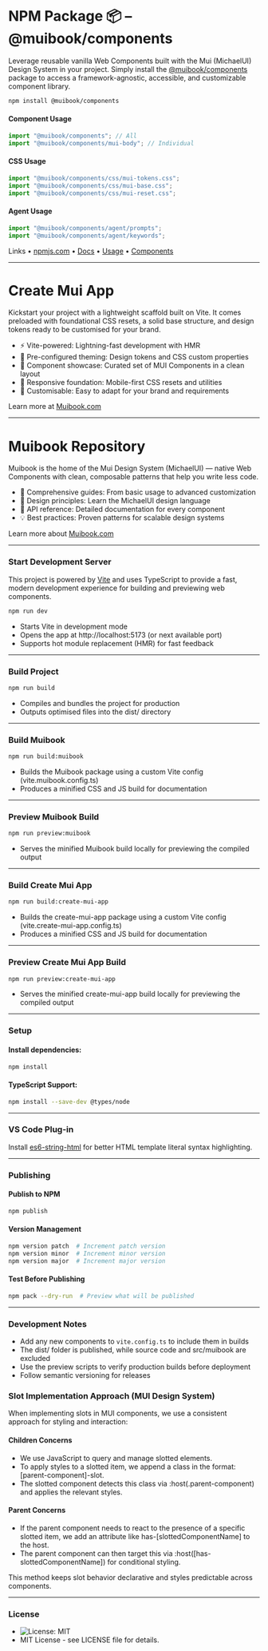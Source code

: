 # NPM Package 📦 – @muibook/components

Leverage reusable vanilla Web Components built with the Mui (MichaelUI) Design System in your project. Simply install the [@muibook/components](https://www.npmjs.com/package/@muibook/components?activeTab=readme) package to access a framework-agnostic, accessible, and customizable component library.

```bash
npm install @muibook/components
```

#### Component Usage

```javascript
import "@muibook/components"; // All
import "@muibook/components/mui-body"; // Individual
```

#### CSS Usage

```javascript
import "@muibook/components/css/mui-tokens.css";
import "@muibook/components/css/mui-base.css";
import "@muibook/components/css/mui-reset.css";
```

#### Agent Usage

```javascript
import "@muibook/components/agent/prompts";
import "@muibook/components/agent/keywords";
```

Links •
[npmjs.com](https://www.npmjs.com/package/@muibook/components?activeTab=readme) •
[Docs](https://muibook.com) •
[Usage](https://muibook.com) •
[Components](https://muibook.com)

---

# Create Mui App

Kickstart your project with a lightweight scaffold built on Vite. It comes preloaded with foundational CSS resets, a solid base structure, and design tokens ready to be customised for your brand.

- ⚡ Vite-powered: Lightning-fast development with HMR
- 🎨 Pre-configured theming: Design tokens and CSS custom properties
- 🧱 Component showcase: Curated set of MUI Components in a clean layout
- 📱 Responsive foundation: Mobile-first CSS resets and utilities
- 🔧 Customisable: Easy to adapt for your brand and requirements

Learn more at [Muibook.com](https://muibook.com/#/create-mui-app)

---

# Muibook Repository

Muibook is the home of the Mui Design System (MichaelUI) — native Web Components with clean, composable patterns that help you write less code.

- 📖 Comprehensive guides: From basic usage to advanced customization
- 🎨 Design principles: Learn the MichaelUI design language
- 🔧 API reference: Detailed documentation for every component
- 💡 Best practices: Proven patterns for scalable design systems

Learn more about [Muibook.com](https://muibook.com)

---

### Start Development Server

This project is powered by [Vite](https://vitejs.dev/) and uses TypeScript to provide a fast, modern development experience for building and previewing web components.

```bash
npm run dev
```

- Starts Vite in development mode
- Opens the app at http://localhost:5173 (or next available port)
- Supports hot module replacement (HMR) for fast feedback

---

### Build Project

```bash
npm run build
```

- Compiles and bundles the project for production
- Outputs optimised files into the dist/ directory

---

### Build Muibook

```bash
npm run build:muibook
```

- Builds the Muibook package using a custom Vite config (vite.muibook.config.ts)
- Produces a minified CSS and JS build for documentation

---

### Preview Muibook Build

```bash
npm run preview:muibook
```

- Serves the minified Muibook build locally for previewing the compiled output

---

### Build Create Mui App

```bash
npm run build:create-mui-app
```

- Builds the create-mui-app package using a custom Vite config (vite.create-mui-app.config.ts)
- Produces a minified CSS and JS build for documentation

---

### Preview Create Mui App Build

```bash
npm run preview:create-mui-app
```

- Serves the minified create-mui-app build locally for previewing the compiled output

---

### Setup

#### Install dependencies:

```bash
npm install
```

#### TypeScript Support:

```bash
npm install --save-dev @types/node
```

---

### VS Code Plug-in

Install [es6-string-html](https://marketplace.visualstudio.com/items?itemName=Tobermory.es6-string-html) for better HTML template literal syntax highlighting.

---

### Publishing

#### Publish to NPM

```bash
npm publish
```

#### Version Management

```bash
npm version patch  # Increment patch version
npm version minor  # Increment minor version
npm version major  # Increment major version
```

#### Test Before Publishing

```bash
npm pack --dry-run  # Preview what will be published
```

---

### Development Notes

- Add any new components to `vite.config.ts` to include them in builds
- The dist/ folder is published, while source code and src/muibook are excluded
- Use the preview scripts to verify production builds before deployment
- Follow semantic versioning for releases

### Slot Implementation Approach (MUI Design System)

When implementing slots in MUI components, we use a consistent approach for styling and interaction:

#### Children Concerns

- We use JavaScript to query and manage slotted elements.
- To apply styles to a slotted item, we append a class in the format: [parent-component]-slot.
- The slotted component detects this class via :host(.parent-component) and applies the relevant styles.

#### Parent Concerns

- If the parent component needs to react to the presence of a specific slotted item, we add an attribute like has-[slottedComponentName] to the host.
- The parent component can then target this via :host([has-slottedComponentName]) for conditional styling.

This method keeps slot behavior declarative and styles predictable across components.

---

### License

- ![License: MIT](https://img.shields.io/badge/License-MIT-yellow.svg)
- MIT License - see LICENSE file for details.
